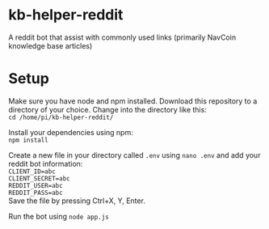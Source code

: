 # kb-helper-reddit

A reddit bot that assist with commonly used links (primarily NavCoin knowledge base articles)

# Setup

Make sure you have node and npm installed. Download this repository to a directory of your choice. Change into the directory like this:  
`cd /home/pi/kb-helper-reddit/`

Install your dependencies using npm:  
`npm install`  

Create a new file in your directory called `.env` using `nano .env` and add your reddit bot information:  
    `CLIENT_ID=abc`  
    `CLIENT_SECRET=abc`  
    `REDDIT_USER=abc`  
    `REDDIT_PASS=abc`  
Save the file by pressing Ctrl+X, Y, Enter.

Run the bot using `node app.js`
